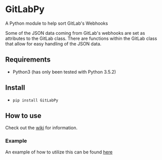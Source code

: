 # GitLabPy
A Python module to help sort GitLab's Webhooks

Some of the JSON data coming from GitLab's webhooks are set as attributes to the GitLab class. There are functions within the GitLab class that allow for easy handling of the JSON data.

## Requirements
* Python3 (has only been tested with Python 3.5.2)


## Install
* `pip install GitLabPy`

## How to use
Check out the [wiki](https://github.com/dixon13/GitLabPy/wiki) for information.

### Example
An example of how to utilize this can be found [here](https://github.com/dixon13/GitLabPy/tree/master/examples/Django-App)
